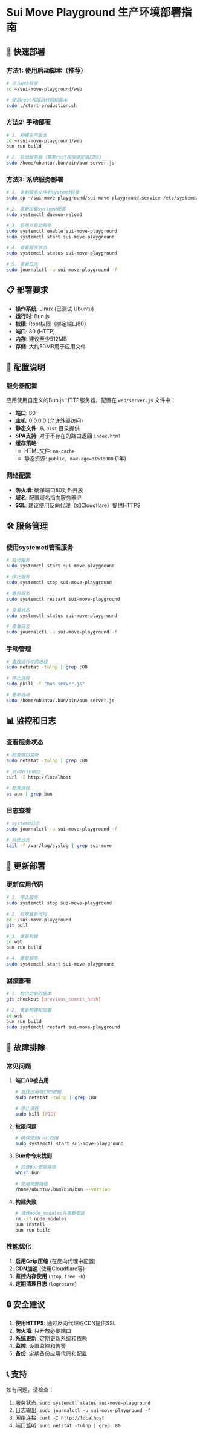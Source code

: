 # Sui Move Playground 生产环境部署指南

## 🚀 快速部署

### 方法1: 使用启动脚本（推荐）

```bash
# 进入web目录
cd ~/sui-move-playground/web

# 使用root权限运行启动脚本
sudo ./start-production.sh
```

### 方法2: 手动部署

```bash
# 1. 构建生产版本
cd ~/sui-move-playground/web
bun run build

# 2. 启动服务器（需要root权限绑定端口80）
sudo /home/ubuntu/.bun/bin/bun server.js
```

### 方法3: 系统服务部署

```bash
# 1. 复制服务文件到systemd目录
sudo cp ~/sui-move-playground/sui-move-playground.service /etc/systemd/system/

# 2. 重新加载systemd配置
sudo systemctl daemon-reload

# 3. 启用并启动服务
sudo systemctl enable sui-move-playground
sudo systemctl start sui-move-playground

# 4. 查看服务状态
sudo systemctl status sui-move-playground

# 5. 查看日志
sudo journalctl -u sui-move-playground -f
```

## 📋 部署要求

- **操作系统**: Linux (已测试 Ubuntu)
- **运行时**: Bun.js
- **权限**: Root权限（绑定端口80）
- **端口**: 80 (HTTP)
- **内存**: 建议至少512MB
- **存储**: 大约50MB用于应用文件

## 🔧 配置说明

### 服务器配置

应用使用自定义的Bun.js HTTP服务器，配置在 `web/server.js` 文件中：

- **端口**: 80
- **主机**: 0.0.0.0 (允许外部访问)
- **静态文件**: 从 `dist` 目录提供
- **SPA支持**: 对于不存在的路由返回 `index.html`
- **缓存策略**: 
  - HTML文件: `no-cache`
  - 静态资源: `public, max-age=31536000` (1年)

### 网络配置

- **防火墙**: 确保端口80对外开放
- **域名**: 配置域名指向服务器IP
- **SSL**: 建议使用反向代理（如Cloudflare）提供HTTPS

## 🛠 服务管理

### 使用systemctl管理服务

```bash
# 启动服务
sudo systemctl start sui-move-playground

# 停止服务
sudo systemctl stop sui-move-playground

# 重启服务
sudo systemctl restart sui-move-playground

# 查看状态
sudo systemctl status sui-move-playground

# 查看日志
sudo journalctl -u sui-move-playground -f
```

### 手动管理

```bash
# 查找运行中的进程
sudo netstat -tulnp | grep :80

# 停止进程
sudo pkill -f "bun server.js"

# 重新启动
sudo /home/ubuntu/.bun/bin/bun server.js
```

## 📊 监控和日志

### 查看服务状态

```bash
# 检查端口监听
sudo netstat -tulnp | grep :80

# 测试HTTP响应
curl -I http://localhost

# 检查进程
ps aux | grep bun
```

### 日志查看

```bash
# systemd日志
sudo journalctl -u sui-move-playground -f

# 系统日志
tail -f /var/log/syslog | grep sui-move
```

## 🔄 更新部署

### 更新应用代码

```bash
# 1. 停止服务
sudo systemctl stop sui-move-playground

# 2. 拉取最新代码
cd ~/sui-move-playground
git pull

# 3. 重新构建
cd web
bun run build

# 4. 重启服务
sudo systemctl start sui-move-playground
```

### 回滚部署

```bash
# 1. 检出之前的版本
git checkout [previous_commit_hash]

# 2. 重新构建和部署
cd web
bun run build
sudo systemctl restart sui-move-playground
```

## 🚨 故障排除

### 常见问题

1. **端口80被占用**
   ```bash
   # 查找占用端口的进程
   sudo netstat -tulnp | grep :80
   
   # 停止进程
   sudo kill [PID]
   ```

2. **权限问题**
   ```bash
   # 确保使用root权限
   sudo systemctl start sui-move-playground
   ```

3. **Bun命令未找到**
   ```bash
   # 检查Bun安装路径
   which bun
   
   # 使用完整路径
   /home/ubuntu/.bun/bin/bun --version
   ```

4. **构建失败**
   ```bash
   # 清理node_modules并重新安装
   rm -rf node_modules
   bun install
   bun run build
   ```

### 性能优化

1. **启用Gzip压缩** (在反向代理中配置)
2. **CDN加速** (使用Cloudflare等)
3. **监控内存使用** (`htop`, `free -h`)
4. **定期清理日志** (`logrotate`)

## 🔒 安全建议

1. **使用HTTPS**: 通过反向代理或CDN提供SSL
2. **防火墙**: 只开放必要端口
3. **系统更新**: 定期更新系统和依赖
4. **监控**: 设置监控和告警
5. **备份**: 定期备份应用代码和配置

## 📞 支持

如有问题，请检查：
1. 服务状态: `sudo systemctl status sui-move-playground`
2. 日志输出: `sudo journalctl -u sui-move-playground -f`
3. 网络连接: `curl -I http://localhost`
4. 端口监听: `sudo netstat -tulnp | grep :80` 